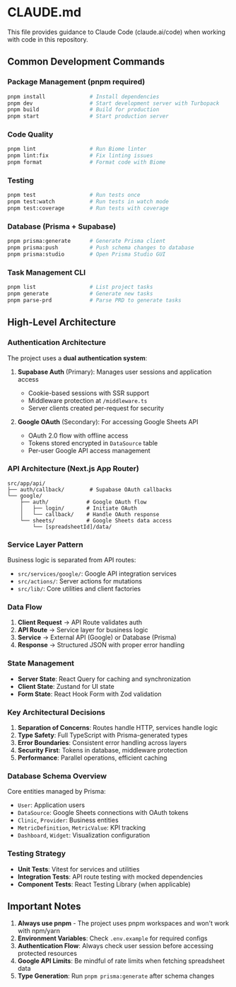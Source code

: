 # CLAUDE.md

This file provides guidance to Claude Code (claude.ai/code) when working with code in this repository.

## Common Development Commands

### Package Management (pnpm required)
```bash
pnpm install              # Install dependencies
pnpm dev                  # Start development server with Turbopack
pnpm build                # Build for production
pnpm start                # Start production server
```

### Code Quality
```bash
pnpm lint                 # Run Biome linter
pnpm lint:fix             # Fix linting issues
pnpm format               # Format code with Biome
```

### Testing
```bash
pnpm test                 # Run tests once
pnpm test:watch           # Run tests in watch mode
pnpm test:coverage        # Run tests with coverage
```

### Database (Prisma + Supabase)
```bash
pnpm prisma:generate      # Generate Prisma client
pnpm prisma:push          # Push schema changes to database
pnpm prisma:studio        # Open Prisma Studio GUI
```

### Task Management CLI
```bash
pnpm list                 # List project tasks
pnpm generate             # Generate new tasks
pnpm parse-prd            # Parse PRD to generate tasks
```

## High-Level Architecture

### Authentication Architecture
The project uses a **dual authentication system**:

1. **Supabase Auth** (Primary): Manages user sessions and application access
   - Cookie-based sessions with SSR support
   - Middleware protection at `/middleware.ts`
   - Server clients created per-request for security

2. **Google OAuth** (Secondary): For accessing Google Sheets API
   - OAuth 2.0 flow with offline access
   - Tokens stored encrypted in `DataSource` table
   - Per-user Google API access management

### API Architecture (Next.js App Router)
```
src/app/api/
├── auth/callback/        # Supabase OAuth callbacks
└── google/
    ├── auth/            # Google OAuth flow
    │   ├── login/       # Initiate OAuth
    │   └── callback/    # Handle OAuth response
    └── sheets/          # Google Sheets data access
        └── [spreadsheetId]/data/
```

### Service Layer Pattern
Business logic is separated from API routes:
- `src/services/google/`: Google API integration services
- `src/actions/`: Server actions for mutations
- `src/lib/`: Core utilities and client factories

### Data Flow
1. **Client Request** → API Route validates auth
2. **API Route** → Service layer for business logic
3. **Service** → External API (Google) or Database (Prisma)
4. **Response** → Structured JSON with proper error handling

### State Management
- **Server State**: React Query for caching and synchronization
- **Client State**: Zustand for UI state
- **Form State**: React Hook Form with Zod validation

### Key Architectural Decisions
1. **Separation of Concerns**: Routes handle HTTP, services handle logic
2. **Type Safety**: Full TypeScript with Prisma-generated types
3. **Error Boundaries**: Consistent error handling across layers
4. **Security First**: Tokens in database, middleware protection
5. **Performance**: Parallel operations, efficient caching

### Database Schema Overview
Core entities managed by Prisma:
- `User`: Application users
- `DataSource`: Google Sheets connections with OAuth tokens
- `Clinic`, `Provider`: Business entities
- `MetricDefinition`, `MetricValue`: KPI tracking
- `Dashboard`, `Widget`: Visualization configuration

### Testing Strategy
- **Unit Tests**: Vitest for services and utilities
- **Integration Tests**: API route testing with mocked dependencies
- **Component Tests**: React Testing Library (when applicable)

## Important Notes

1. **Always use pnpm** - The project uses pnpm workspaces and won't work with npm/yarn
2. **Environment Variables**: Check `.env.example` for required configs
3. **Authentication Flow**: Always check user session before accessing protected resources
4. **Google API Limits**: Be mindful of rate limits when fetching spreadsheet data
5. **Type Generation**: Run `pnpm prisma:generate` after schema changes